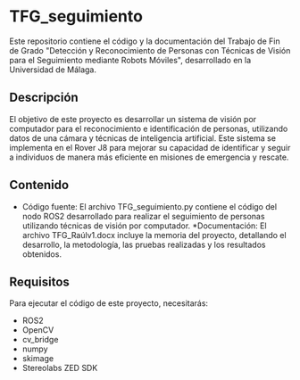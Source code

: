 # TFG_seguimiento
Este repositorio contiene el código y la documentación del Trabajo de Fin de Grado "Detección y Reconocimiento de Personas con Técnicas de Visión para el Seguimiento mediante Robots Móviles", desarrollado en la Universidad de Málaga.

## Descripción
El objetivo de este proyecto es desarrollar un sistema de visión por computador para el reconocimiento e identificación de personas, utilizando datos de una cámara y técnicas de inteligencia artificial. Este sistema se implementa en el Rover J8 para mejorar su capacidad de identificar y seguir a individuos de manera más eficiente en misiones de emergencia y rescate.

## Contenido
* Código fuente: El archivo TFG_seguimiento.py contiene el código del nodo ROS2 desarrollado para realizar el seguimiento de personas utilizando técnicas de visión por computador.
*Documentación: El archivo TFG_Raúlv1.docx incluye la memoria del proyecto, detallando el desarrollo, la metodología, las pruebas realizadas y los resultados obtenidos.

## Requisitos
Para ejecutar el código de este proyecto, necesitarás:

+ ROS2 
+ OpenCV
+ cv_bridge
+ numpy
+ skimage
+ Stereolabs ZED SDK
